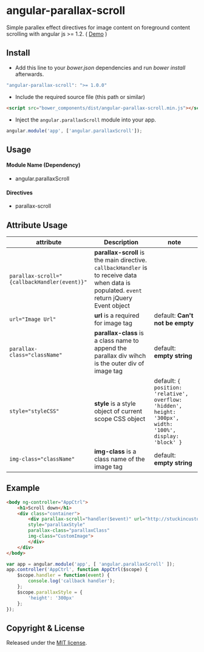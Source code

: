 angular-parallax-scroll
=============

Simple parallex effect directives for image content on foreground content scrolling with angular js >= 1.2. ( [Demo]() )

## Install

+ Add this line to your *bower.json* dependencies and run *bower install* afterwards.

>
``` JavaScript
"angular-parallax-scroll": ">= 1.0.0"
```

+ Include the required source file (this path or similar)

>
``` html
<script src="bower_components/dist/angular-parallax-scroll.min.js"></script>
```

+ Inject the `angular.parallaxScroll` module into your app.

>
``` JavaScript
angular.module('app', ['angular.parallaxScroll']);
```

## Usage

#### Module Name (Dependency)

* angular.parallaxScroll

#### Directives

* parallax-scroll

## Attribute Usage
| attribute  | 	Description  | note |
|------------|----------------|---|
| `parallax-scroll="{callbackHandler(event)}"` | **parallax-scroll** is the main directive. `callbackHandler` is to receive data when data is populated. `event` return jQuery Event object |
| `url="Image Url"` | **url** is a required for image tag | default: **Can't not be empty** |
| `parallax-class="className"` | **parallax-class** is a class name to append the parallax div wihch is the outer div of image tag | default: **empty string** |
| `style="styleCSS"` | **style** is a style object of current scope CSS object | default: `{ position: 'relative', overflow: 'hidden', height: '300px', width: '100%', display: 'block' }` |
| `img-class="className"` | **img-class** is a class name of the image tag | default: **empty string** |

## Example

>
```html
<body ng-controller="AppCtrl">
    <h1>Scroll down</h1>
    <div class="container">
        <div parallax-scroll="handler($event)" url="http://stuckincustoms.smugmug.com/Portfolio/i-khJF5DB/0/X3/Trey%20Ratcliff%20-%20China%202011%20-%20A%20Great%20Wall%20at%20Sunset.jpg"
        style="parallaxStyle"
        parallax-class="parallaxClass"
        img-class="CustomImage">
        </div>
    </div>
</body>
```

>
```JavaScript
var app = angular.module('app', [ 'angular.parallaxScroll' ]);
app.controller('AppCtrl', function AppCtrl($scope) {
    $scope.handler = function(event) {
        console.log('callback handler');
    };
    $scope.parallaxStyle = {
        'height': '300px'
    };
});
```

## Copyright & License

Released under the [MIT license](LICENSE.txt).
